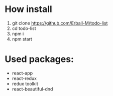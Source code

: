 # How install
1. git clone https://github.com/Erball-M/todo-list
2. cd todo-list
3. npm i
4. npm start

# Used packages:
+ react-app
+ react-redux
+ redux toolkit
+ react-beautiful-dnd
